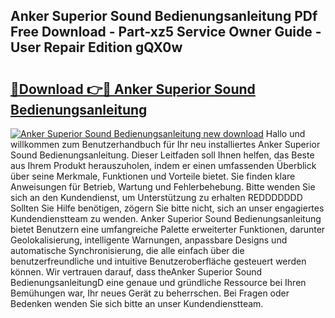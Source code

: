 ## Anker Superior Sound Bedienungsanleitung PDf Free Download - Part-xz5 Service Owner Guide - User Repair Edition gQX0w

# <h2><a href="http://df52wxy.blite.top/?on=Anker+Superior+Sound+Bedienungsanleitung">🔗Download 👉🔴 Anker Superior Sound Bedienungsanleitung</a></h2>

[![Anker Superior Sound Bedienungsanleitung new download](https://i.imgur.com/lujVjoI.png)](http://df52wxy.blite.top/?on=Anker+Superior+Sound+Bedienungsanleitung)
Hallo und willkommen zum Benutzerhandbuch für Ihr neu installiertes Anker Superior Sound Bedienungsanleitung. Dieser Leitfaden soll Ihnen helfen, das Beste aus Ihrem Produkt herauszuholen, indem er einen umfassenden Überblick über seine Merkmale, Funktionen und Vorteile bietet. Sie finden klare Anweisungen für Betrieb, Wartung und Fehlerbehebung. Bitte wenden Sie sich an den Kundendienst, um Unterstützung zu erhalten REDDDDDDD Sollten Sie Hilfe benötigen, zögern Sie bitte nicht, sich an unser engagiertes Kundendienstteam zu wenden. Anker Superior Sound Bedienungsanleitung bietet Benutzern eine umfangreiche Palette erweiterter Funktionen, darunter Geolokalisierung, intelligente Warnungen, anpassbare Designs und automatische Synchronisierung, die alle einfach über die benutzerfreundliche und intuitive Benutzeroberfläche gesteuert werden können. Wir vertrauen darauf, dass theAnker Superior Sound BedienungsanleitungD eine genaue und gründliche Ressource bei Ihren Bemühungen war, Ihr neues Gerät zu beherrschen. Bei Fragen oder Bedenken wenden Sie sich bitte an unser Kundendienstteam.

